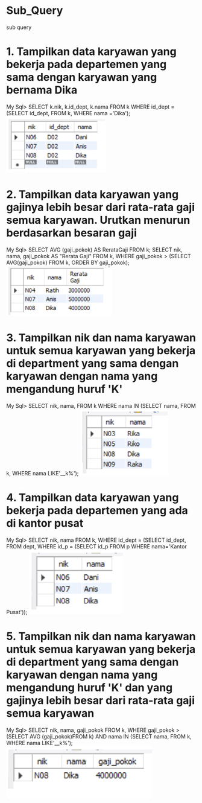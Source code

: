 # Sub_Query
sub query

# 1. Tampilkan data karyawan yang bekerja pada departemen yang sama dengan karyawan yang bernama Dika
My Sql> SELECT k.nik, k.id_dept, k.nama
        FROM k
        WHERE id_dept = (SELECT id_dept, FROM k, WHERE nama ='Dika');
![Gambar 1](https://github.com/dhomuhammad/Sub_Query/blob/main/Output/ss1.png)

# 2. Tampilkan data karyawan yang gajinya lebih besar dari rata-rata gaji semua karyawan. Urutkan menurun berdasarkan besaran gaji
My Sql> SELECT AVG (gaji_pokok) AS RerataGaji FROM k;
        SELECT nik, nama, gaji_pokok AS "Rerata Gaji"
        FROM k, WHERE gaji_pokok > (SELECT AVG(gaji_pokok)
        FROM k, ORDER BY gaji_pokok);
![Gambar 2](https://github.com/dhomuhammad/Sub_Query/blob/main/Output/ss2.png)

# 3. Tampilkan nik dan nama karyawan untuk semua karyawan yang bekerja di department yang sama dengan karyawan dengan nama yang mengandung huruf 'K'
My Sql> SELECT nik, nama, FROM k
        WHERE nama IN (SELECT nama, FROM k, WHERE nama LIKE'__k%');
![Gambar 3](https://github.com/dhomuhammad/Sub_Query/blob/main/Output/ss3.png)

# 4. Tampilkan data karyawan yang bekerja pada departemen yang ada di kantor pusat
My Sql> SELECT nik, nama 
        FROM k, WHERE id_dept = (SELECT id_dept, FROM dept, WHERE id_p =
        (SELECT id_p FROM p WHERE nama='Kantor Pusat'));
![Gambar 4](https://github.com/dhomuhammad/Sub_Query/blob/main/Output/ss4.png)

# 5. Tampilkan nik dan nama karyawan untuk semua karyawan yang bekerja di department yang sama dengan karyawan dengan nama yang mengandung      huruf 'K' dan yang gajinya lebih besar dari rata-rata gaji semua karyawan
My Sql> SELECT nik, nama, gaji_pokok
        FROM k, WHERE gaji_pokok > (SELECT AVG (gaji_pokok)FROM k)
        AND nama IN (SELECT nama, FROM k, WHERE nama LIKE'__k%');
![Gambar 5](https://github.com/dhomuhammad/Sub_Query/blob/main/Output/ss5.png)



